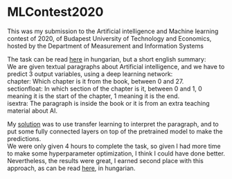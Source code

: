 # MLContest2020

This was my submission to the Artificial intelligence and Machine learning contest of 2020, of Budapest University of Technology and Economics, hosted by the Department of Measurement and Information Systems  

The task can be read <a href="https://github.com/darkpanther99/MLContest2020/blob/main/MIGT2020_versenyfeladat_nov19.pdf">here</a> in hungarian, but a short english summary:  
We are given textual paragraphs about Artificial intelligence, and we have to predict 3 output variables, using a deep learning network:  
chapter: Which chapter is it from the book, between 0 and 27.  
sectionfloat: In which section of the chapter is it, between 0 and 1, 0 meaning it is the start of the chapter, 1 meaning it is the end.  
isextra: The paragraph is inside the book or it is from an extra teaching material about AI.  

My <a href="https://github.com/darkpanther99/MLContest2020/blob/main/Contest_solution.ipynb">solution</a> was to use transfer learning to interpret the paragraph, and to put some fully connected layers on top of the pretrained model to make the predictions.  
We were only given 4 hours to complete the task, so given I had more time to make some hyperparameter optimization, I think I could have done better.  
Nevertheless, the results were great, I earned second place with this approach, as can be read <a href="https://vik.hk/2020/12/ktv-nyertes-hallgatok-a-2020-21-oszi-felevben/">here</a>, in hungarian.
